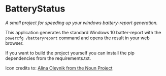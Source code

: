 # BatteryStatus 
_A small project for speeding up your windows battery-report generation._

This application generates the standard Windows 10 batter-report with the `powercfg /batteryreport` command and opens the result in your web browser. 

If you want to build the project yourself you can install the pip dependencies from the requirements.txt.  

Icon credits to: [Alina Oleynik from the Noun Project](https://thenounproject.com/search/?q=battery&i=866866)
